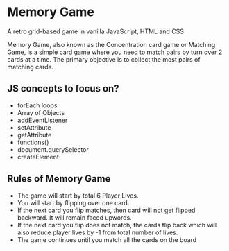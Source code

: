 # Memory Game
A retro grid-based game in vanilla JavaScript, HTML and CSS

Memory Game, also known as the Concentration card game or Matching Game, is a simple card game where you need to match pairs by turn over 2 cards at a time. 
The primary objective is to collect the most pairs of matching cards.

## JS concepts to focus on?
- forEach loops
- Array of Objects
- addEventListener
- setAttribute
- getAttribute
- functions()
- document.querySelector
- createElement

## Rules of Memory Game
- The game will start by total 6 Player Lives.
- You will start by flipping over one card.
- If the next card you flip matches, then card will not get flipped backward. It will remain faced upwords.
- If the next card you flip does not match, the cards flip back which will also reduce player lives by -1 from total number of lives.
- The game continues until you match all the cards on the board
